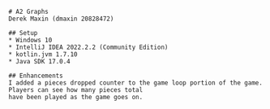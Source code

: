     # A2 Graphs
    Derek Maxin (dmaxin 20828472)
 
    ## Setup
    * Windows 10
    * IntelliJ IDEA 2022.2.2 (Community Edition)
    * kotlin.jvm 1.7.10
    * Java SDK 17.0.4
 
    ## Enhancements
    I added a pieces dropped counter to the game loop portion of the game. Players can see how many pieces total
    have been played as the game goes on.